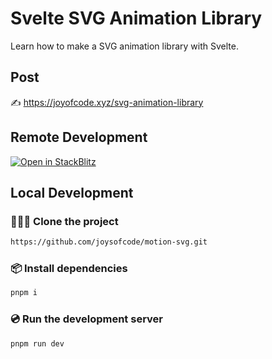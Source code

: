 # Svelte SVG Animation Library

Learn how to make a SVG animation library with Svelte.

## Post

✍️ https://joyofcode.xyz/svg-animation-library

## Remote Development

[![Open in StackBlitz](https://developer.stackblitz.com/img/open_in_stackblitz.svg)](https://stackblitz.com/github/joysofcode/motion-svg)

## Local Development

### 🧑‍🤝‍🧑 Clone the project

```sh
https://github.com/joysofcode/motion-svg.git
```

### 📦️ Install dependencies

```sh
pnpm i
```

### 💿️ Run the development server

```sh
pnpm run dev
```
